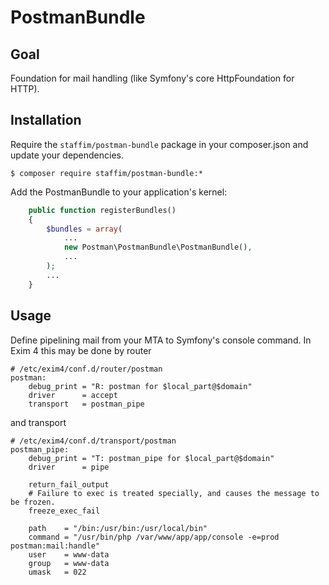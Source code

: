# PostmanBundle

## Goal

Foundation for mail handling (like Symfony's core HttpFoundation for HTTP).

## Installation

Require the `staffim/postman-bundle` package in your composer.json and update your dependencies.

    $ composer require staffim/postman-bundle:*

Add the PostmanBundle to your application's kernel:

```php
    public function registerBundles()
    {
        $bundles = array(
            ...
            new Postman\PostmanBundle\PostmanBundle(),
            ...
        );
        ...
    }
```

## Usage

Define pipelining mail from your MTA to Symfony's console command. In Exim 4 this may be done by router

```
# /etc/exim4/conf.d/router/postman
postman:
    debug_print = "R: postman for $local_part@$domain"
    driver      = accept
    transport   = postman_pipe
```

and transport

```
# /etc/exim4/conf.d/transport/postman
postman_pipe:
    debug_print = "T: postman_pipe for $local_part@$domain"
    driver      = pipe

    return_fail_output
    # Failure to exec is treated specially, and causes the message to be frozen.
    freeze_exec_fail

    path    = "/bin:/usr/bin:/usr/local/bin"
    command = "/usr/bin/php /var/www/app/app/console -e=prod postman:mail:handle"
    user    = www-data
    group   = www-data
    umask   = 022
```
